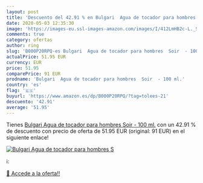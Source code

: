 ```yaml
---
layout: post
title: 'Descuento del 42.91 % en Bulgari  Agua de tocador para hombres  S'
date: 2020-05-03 12:35:30
image: 'https://images-eu.ssl-images-amazon.com/images/I/412LmHB2c-L._SL200_.jpg'
comments: true
category: ofertas
author: ring
slug: 'B000P20RPQ-es Bulgari  Agua de tocador para hombres  Soir  - 100 ml.'
actualPrice: 51.95 EUR
currency: EUR
price: 51.95
comparePrice: 91 EUR
prodname: 'Bulgari  Agua de tocador para hombres  Soir  - 100 ml.'
country: 'es'
flag: '🇪🇸'
buyurl: 'https://www.amazon.es/dp/B000P20RPQ/?tag=tolees-21'
descuento: '42.91'
average: '51.95'
---
```


Tienes [Bulgari  Agua de tocador para hombres  Soir  - 100 ml.](https://www.amazon.es/dp/B000P20RPQ/?tag=tolees-21) con un 42.91 % de descuento con precio de oferta de 51.95 EUR (original: 91 EUR) en el siguiente enlace!

[![Bulgari  Agua de tocador para hombres  S](https://images-eu.ssl-images-amazon.com/images/I/412LmHB2c-L._SL200_.jpg)](https://www.amazon.es/dp/B000P20RPQ/?tag=tolees-21)

ℹ️:


[🛒 Accede a la oferta!!](https://www.amazon.es/dp/B000P20RPQ/?tag=tolees-21)
